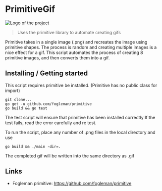 # PrimitiveGif
![Logo of the project](https://raw.githubusercontent.com/Gengi-MS/PrimitiveGif/main/SampleImage/cat.gif)
> Uses the primitive library to automate creating gifs

Primitive takes in a single image (.png) and recreates the image using primitive shapes. The process is random and creating multiple images is a nice effect for a gif. This script automates the process of creating 8 primitive images, and then converts them into a gif.

## Installing / Getting started

This script requires primitive be installed.
(Primitive has no public class for import)

```shell
git clone...
go get -u github.com/fogleman/primitive
go build && go test
```

The test script will ensure that primitive has been installed correctly
If the test fails, read the error carefully and re test.

To run the script, place any number of .png files in the local directory and use

```shell
go build && ./main -dir=.
```

The completed gif will be written into the same directory as <filename>.gif

## Links

- Fogleman primitive: https://github.com/fogleman/primitive